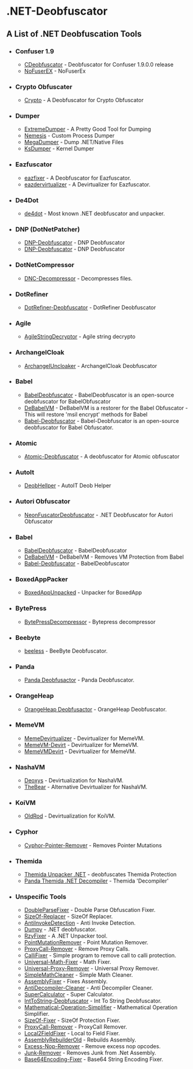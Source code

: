 # .NET-Deobfuscator
## A List of .NET Deobfuscation Tools

- ### Confuser 1.9
  - [CDeobfuscator](https://github.com/maddnias/ConfuserDeobfuscator) - Deobfuscator for Confuser 1.9.0.0 release
  - [NoFuserEX](https://github.com/CodeShark-Dev/NoFuserEx) - NoFuserEx

- ### Crypto Obfuscater
  - [Crypto](https://github.com/Rhotav/Crypto-Deobfuscator) - A Deobfuscator for Crypto Obfuscator
  
 - ### Dumper
   - [ExtremeDumper](https://github.com/wwh1004/ExtremeDumper) - A Pretty Good Tool for Dumping
   - [Nemesis](https://github.com/not-matthias/Nemesis) - Custom Process Dumper
   - [MegaDumper](https://github.com/CodeCracker-Tools/MegaDumper) - Dump .NET/Native Files
   - [KsDumper](https://github.com/EquiFox/KsDumper) - Kernel Dumper

- ### Eazfuscator
   - [eazfixer](https://github.com/HoLLy-HaCKeR/EazFixer) - A Deobfuscator for Eazfuscator.
   - [eazdervirtualizer](https://github.com/saneki/eazdevirt) - A Devirtualizer for Eazfuscator.
  
 - ### De4Dot
   - [de4dot](https://github.com/0xd4d/de4dot) - Most known .NET deobfuscator and unpacker.
  
 - ### DNP (DotNetPatcher)
   - [DNP-Deobfuscator](https://github.com/n017/Dotwall-deobfuscator) - DNP Deobfuscator
   - [DNP-Deobfuscator](https://github.com/MindSystemm/DotWall-Deobfuscator) - DNP Deobfuscator
   
- ### DotNetCompressor
   - [DNC-Decompressor](https://github.com/ribthegreat99OrN0P/DotNetCompressorDecompressor) - Decompresses files.

- ### DotRefiner
   - [DotRefiner-Deobfuscator](https://github.com/DarkObb/DotRefiner-Deobfuscator) - DotRefiner Deobfuscator

- ### Agile
  - [AgileStringDecryptor](https://github.com/NotPrab/AgileStringDecryptor) - Agile string decrypto

- ### ArchangelCloak
  - [ArchangeIUncloaker](https://github.com/TobitoFatitoNulled/ArchangelUnCloaker) - ArchangelCloak Deobfuscator

- ### Babel
  - [BabelDeobfuscator](https://github.com/n017/BabelDeobfuscator) - BabelDeobfuscator is an open-source deobfuscator for BabelObfuscator
  - [DeBabelVM](https://github.com/Panthere/DeBabelVM) - DeBabelVM is a restorer for the Babel Obfuscator - This will restore 'msil encrypt' methods for Babel
  - [Babel-Deobfuscator](https://github.com/Melanie-LEB/Babel-Deobfuscator) - Babel-Deobfuscator is an open-source deobfuscator for Babel Obfuscator.

- ### Atomic
  - [Atomic-Deobfuscator](https://github.com/CursedSheep/Atomic-Deobfuscator) - A deobfuscator for Atomic obfuscator
  
- ### AutoIt
  - [DeobHellper](https://github.com/InforgeNet/DeobHellper) - AutoIT Deob Helper 
  
- ### Autori Obfuscator
  - [NeonFuscatorDeobfuscator](https://github.com/Mighty00/NeonFuscatorDeobfuscator) - .NET Deobfuscator for Autori Obfuscator

- ### Babel
  - [BabelDeobfuscator](https://github.com/n017/BabelDeobfuscator) - BabelDeobfuscator
  - [DeBabelVM](https://github.com/Panthere/DeBabelVM) - DeBabelVM - Removes VM Protection from Babel
  - [Babel-Deobfuscator](https://github.com/Melanie-LEB/Babel-Deobfuscator) - BabelDeobfuscator
  
- ### BoxedAppPacker
  - [BoxedAppUnpacked](https://github.com/MindSystemm/BoxedAppUnpacked) - Unpacker for BoxedApp 
  
- ### BytePress
  - [BytePressDecompressor](https://github.com/ribthegreat99OrN0P/BytePressDecompressor) - Bytepress decompressor
  
- ### Beebyte 
  - [beeless](https://github.com/ioncodes/beeless) - BeeByte Deobfuscator.
  
- ### Panda
  - [Panda Deobfusactor](https://github.com/Alxs009/Panda-Deobfuscator) - Panda Deobfuscator.
    
- ### OrangeHeap
  - [OrangeHeap Deobfusactor](https://github.com/netlool/OrangeHeap-Deobfuscator) - OrangeHeap Deobfuscator.
  
- ### MemeVM
  - [MemeDevirtualizer](https://github.com/MindSystemm/MemeDevirtualizer) - Devirtualizer for MemeVM.
  - [MemeVM-Devirt](https://github.com/CursedSheep/MemeVM-Devirt) - Devirtualizer for MemeVM.
  - [MemeVMDevirt](https://github.com/congviet/MemeVMDevirt) - Devirtualizer for MemeVM.

- ### NashaVM
  - [Deoxys](https://github.com/StackUnderflowRE/Deoxys) - Devirtualization for NashaVM.
  - [TheBear](https://github.com/GabTeix/TheBear) - Alternative Devirtualizer for NashaVM.
  
- ### KoiVM
  - [OldRod](https://github.com/Washi1337/OldRod) - Devirtualization for KoiVM.
  
- ### Cyphor
  - [Cyphor-Pointer-Remover](https://github.com/Pyhoma69/Cyphor-Pointer-Remover) - Removes Pointer Mutations
  
- ### Themida
  - [Themida Unpacker .NET](https://github.com/cg10036/Themida-Unpacker-for-.NET) - deobfuscates Themida Protection
  - [Panda Themida .NET Decompiler](https://github.com/Panda-Respiratory/Panda-Themida-.NET-Decompiler-) - Themida 'Decompiler'
  
- ### Unspecific Tools
  - [DoubleParseFixer](https://github.com/Riziebtw/DoubleParseFixer) - Double Parse Obfuscation Fixer.
  - [SizeOf-Replacer](https://github.com/Rhotav/SizeOf-Replacer) - SizeOf Replacer.
  - [AntiInvokeDetection](https://github.com/obfuscators-2019/AntiInvokeDetection) - Anti Invoke Detection.
  - [Dumpy](https://github.com/NSDCode/Dumpy) - .NET deobfuscator. 
  - [RzyFixer](https://github.com/Riziebtw/RzyFixer) - A .NET Unpacker tool.
  - [PointMutationRemover](https://github.com/DevT02/PointMutationRemover) - Point Mutation Remover.
  - [ProxyCall-Remover](https://github.com/Kaidoz/ProxyCall-Remover) - Remove Proxy Calls.
  - [CalliFixer](https://github.com/Riziebtw/CalliFixer) - Simple program to remove call to calli protection.
  - [Universal-Math-Fixer](https://github.com/Alxs009/Universal-Math-Fixer) - Math Fixer.
  - [Universal-Proxy-Remover](https://github.com/Jomtek/Universal-Proxy-Remover) - Universal Proxy Remover.
  - [SimpleMathCleaner](https://github.com/Mageland29/SimpleMathCleaner) - Simple Math Cleaner.
  - [AssemblyFixer](https://github.com/wwh1004/AssemblyFixer) - Fixes Assembly.
  - [AntiDecompiler-Cleaner](https://github.com/NotPrab/AntiDecompiler-Cleaner) - Anti Decompiler Cleaner.
  - [SuperCalculator](https://github.com/MindSystemm/SuperCalculator) - Super Calculator.
  - [IntToString-Deobfuscator](https://github.com/epic6969/IntToString-Deobfuscator) - Int To String Deobfuscator.
  - [Mathematical-Operation-Simplifier](https://github.com/Rhotav/Mathematical-Operation-Simplifier) - Mathematical Operation Simplifier.
  - [SizeOf-Fixer](https://github.com/RivaTesu/SizeOf-Fixer) - SizeOf Protection Fixer.
  - [ProxyCall-Remover](https://github.com/Kaidoz/ProxyCall-Remover) - ProxyCall Remover.
  - [Local2FieldFixer](https://github.com/CursedLand/Local2FieldFixer) - Local to Field Fixer.
  - [AssemblyRebuilderOld](https://github.com/wwh1004/AssemblyRebuilderOld) - Rebuilds Assembly.
  - [Excess-Nop-Remover](https://github.com/RivaTesu/Excess-Nop-Remover) - Remove excess nop opcodes.
  - [Junk-Remover](https://github.com/DevT02/Junk-Remover) - Removes Junk from .Net Assembly.
  - [Base64Encoding-Fixer](https://github.com/Riziebtw/Base64Encoding-Fixer) - Base64 String Encoding Fixer.


